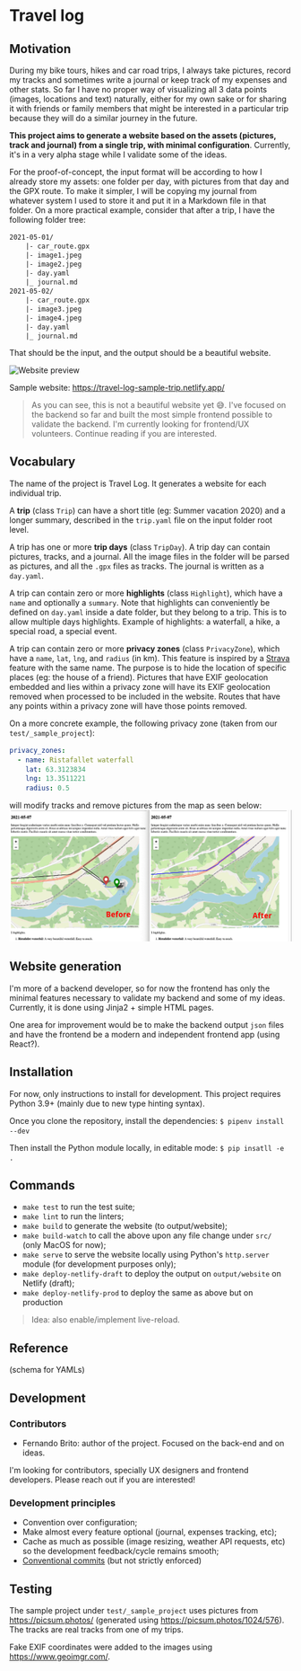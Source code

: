 # Travel log

## Motivation

During my bike tours, hikes and car road trips, I always take pictures, record my tracks and sometimes write a journal
or keep track of my expenses and other stats. So far I have no proper way of visualizing all 3 data points (images,
locations and text) naturally, either for my own sake or for sharing it with friends or family members that might be
interested in a particular trip because they will do a similar journey in the future.

**This project aims to generate a website based on the assets (pictures, track and journal) from a single trip, with
minimal configuration**. Currently, it's in a very alpha stage while I validate some of the ideas.

For the proof-of-concept, the input format will be according to how I already store my assets: one folder per day, with
pictures from that day and the GPX route. To make it simpler, I will be copying my journal from whatever system I used
to store it and put it in a Markdown file in that folder. On a more practical example, consider that after a trip, I
have the following folder tree:

```
2021-05-01/
    |- car_route.gpx
    |- image1.jpeg
    |- image2.jpeg
    |- day.yaml
    |_ journal.md
2021-05-02/
    |- car_route.gpx
    |- image3.jpeg
    |- image4.jpeg
    |- day.yaml
    |_ journal.md
```

That should be the input, and the output should be a beautiful website.

![Website preview](https://s6.gifyu.com/images/preview.gif)

Sample website: https://travel-log-sample-trip.netlify.app/

> As you can see, this is not a beautiful website yet 😅. I've focused on the backend
> so far and built the most simple frontend possible to validate the backend.
> I'm currently looking for frontend/UX volunteers.
> Continue reading if you are interested.

## Vocabulary

The name of the project is Travel Log. It generates a website for each individual trip.

A **trip** (class `Trip`) can have a short title (eg: Summer vacation 2020) and a longer summary, described in
the `trip.yaml` file on the input folder root level.

A trip has one or more **trip days** (class `TripDay`). A trip day can contain pictures, tracks, and a journal. All the
image files in the folder will be parsed as pictures, and all the `.gpx` files as tracks. The journal is written as
a `day.yaml`.

A trip can contain zero or more **highlights** (class `Highlight`), which have a `name` and optionally a `summary`. Note
that highlights can conveniently be defined on `day.yaml` inside a date folder, but they belong to a trip. This is to
allow multiple days highlights. Example of highlights: a waterfall, a hike, a special road, a special event.

A trip can contain zero or more **privacy zones** (class `PrivacyZone`), which have a `name`, `lat`, `lng`, and
`radius` (in km). This feature is inspired by
a [Strava](https://support.strava.com/hc/en-us/articles/115000173384-Privacy-Zones)
feature with the same name. The purpose is to hide the location of specific places (eg: the house of a friend). Pictures
that have EXIF geolocation embedded and lies within a privacy zone will have its EXIF geolocation removed when processed
to be included in the website. Routes that have any points within a privacy zone will have those points removed.

On a more concrete example, the following privacy zone (taken from our `test/_sample_project`):

```yaml
privacy_zones:
  - name: Ristafallet waterfall
    lat: 63.3123834
    lng: 13.3511221
    radius: 0.5
```

will modify tracks and remove pictures from the map as seen below:
![Privacy zone example](https://github.com/fernandobrito/travel_log/blob/main/docs/privacy_zone_example.png?raw=true)

## Website generation

I'm more of a backend developer, so for now the frontend has only the minimal features necessary to validate my backend
and some of my ideas. Currently, it is done using Jinja2 + simple HTML pages.

One area for improvement would be to make the backend output `json` files and have the frontend be a modern and
independent frontend app (using React?).

## Installation

For now, only instructions to install for development. This project requires Python 3.9+ (mainly due to new type hinting
syntax).

Once you clone the repository, install the dependencies:
`$ pipenv install --dev`

Then install the Python module locally, in editable mode:
`$ pip insatll -e .`

## Commands

* `make test` to run the test suite;
* `make lint` to run the linters;
* `make build` to generate the website (to output/website);
* `make build-watch` to call the above upon any file change under `src/` (only MacOS for now);
* `make serve` to serve the website locally using Python's `http.server` module (for development purposes only);
* `make deploy-netlify-draft` to deploy the output on `output/website` on Netlify (draft);
* `make deploy-netlify-prod` to deploy the same as above but on production

> Idea: also enable/implement live-reload.

## Reference

(schema for YAMLs)

## Development

### Contributors

* Fernando Brito: author of the project. Focused on the back-end and on ideas.

I'm looking for contributors, specially UX designers and frontend developers. Please reach out if you are interested!

### Development principles

* Convention over configuration;
* Make almost every feature optional (journal, expenses tracking, etc);
* Cache as much as possible (image resizing, weather API requests, etc) so the development feedback/cycle remains
  smooth;
* [Conventional commits](https://www.conventionalcommits.org/en/v1.0.0/) (but not strictly enforced)

## Testing

The sample project under `test/_sample_project` uses pictures from https://picsum.photos/ (generated
using https://picsum.photos/1024/576). The tracks are real tracks from one of my trips.

Fake EXIF coordinates were added to the images using https://www.geoimgr.com/.